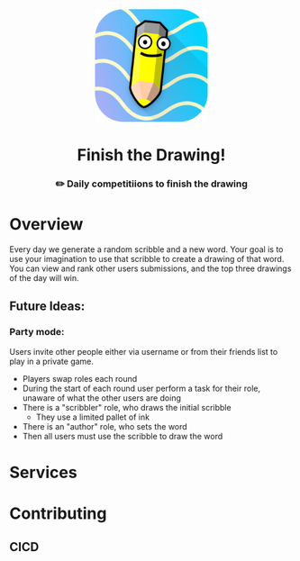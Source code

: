 <div align="center">

<img src="media/icon-512.png" width="200"/>

  <h1>Finish the Drawing!</h1>

  <h3>✏️ Daily competitiions to finish the drawing</h3>

</div>

# Overview

Every day we generate a random scribble and a new word. Your goal is to use your imagination to use that scribble to create a drawing of that word. You can view and rank other users submissions, and the top three drawings of the day will win.

## Future Ideas:

### Party mode:

Users invite other people either via username or from their friends list to play in a private game.

- Players swap roles each round
- During the start of each round user perform a task for their role, unaware of what the other users are doing
- There is a "scribbler" role, who draws the initial scribble
  - They use a limited pallet of ink
- There is an "author" role, who sets the word
- Then all users must use the scribble to draw the word

# Services

# Contributing

## CICD
